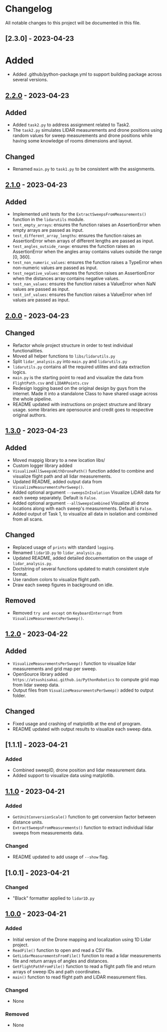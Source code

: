 # Changelog

All notable changes to this project will be documented in this file.

## [2.3.0] - 2023-04-23
# Added
- Added .github/python-package.yml to support building package across several versions.


## [2.2.0] - 2023-04-23

## Added
- Added `task2.py` to address assignment related to Task2.
- The `task2.py` simulates LIDAR measurements and drone positions using random values for sweep measurements and drone positions while having some knowledge of rooms dimensions and layout.

## Changed
- Renamed `main.py` to `task1.py` to be consistent with the assignments.

[2.2.0]: https://github.com/avasalya/Lidar1D/releases/tag/v2.2.0

## [2.1.0] - 2023-04-23

## Added
- Implemented unit tests for the `ExtractSweepsFromMeasurements()` function in the `lidarutils` module.
- `test_empty_arrays`: ensures the function raises an AssertionError when empty arrays are passed as input.
- `test_different_array_lengths`: ensures the function raises an AssertionError when arrays of different lengths are passed as input.
- `test_angles_outside_range`: ensures the function raises an AssertionError when the angles array contains values outside the range [0, 360].
- `test_non_numeric_values`: ensures the function raises a TypeError when non-numeric values are passed as input.
- `test_negative_values`: ensures the function raises an AssertionError when the distances array contains negative values.
- `test_nan_values`: ensures the function raises a ValueError when NaN values are passed as input.
- `test_inf_values`: ensures the function raises a ValueError when Inf values are passed as input.

[2.1.0]: https://github.com/avasalya/Lidar1D/releases/tag/v2.1.0

## [2.0.0] - 2023-04-23

## Changed
- Refactor whole project structure in order to test individual functionalities.
- Moved all helper functions to `libs/lidarutils.py`
- Split `lidar_analysis.py` into `main.py` and `lidarutils.py`
- `lidarutils.py` contains all the required utilites and data extraction logics.
- `main.py` is the starting point to read and visualize the data from `FlightPath.csv` and `LIDARPoints.csv`
- Redesign logging based on the original design by guys from the internet. Made it into a standalone Class to have shared usage across the whole pipeline.
- README updated with instructions on project structure and library usage. some libraries are opensource and credit goes to respective original authors.

[2.0.0]: https://github.com/avasalya/Lidar1D/releases/tag/v2.0.0

## [1.3.0] - 2023-04-23

## Added
- Moved mappig library to a new location libs/
- Custom logger library added
- `VisualizeAllSweepsWithDronePath()` function added to combine and visualize flight path and all lidar measurements.
- Updated README, added output data from `VisualizeMeasurementsPerSweep()`.
- Added optional argument `--sweepsInIsolation` Visualize LiDAR data for each sweep separately. Default is `False`.
- Added optional argument `--allSweepsCombined` Visualize all drone locations along with each sweep's measurements. Default is `False`.
- Added output of Task 1, to visualize all data in isolation and combined from all scans.

## Changed
- Replaced usage of `prints` with standard `logging`.
- Renamed `lidar1D.py` to `lidar_analysis.py`.
- Updated README, added detailed docuementation on the usage of `lidar_analysis.py`.
- Doctstring of several functions updated to match consistent style format.
- Use random colors to visualize flight path.
- Draw each sweep figures in background on idle.

## Removed
- Removed `try and except` on `KeyboardInterrupt` from `VisualizeMeasurementsPerSweep()`.

[1.3.0]: https://github.com/avasalya/Lidar1D/releases/tag/v1.3.0

## [1.2.0] - 2023-04-22

## Added
- `VisualizeMeasurementsPerSweep()` function to visualize lidar measurements and grid map per sweep.
- OpenSource library added `https://atsushisakai.github.io/PythonRobotics` to compute grid map from lidar sweep data.
- Output files from `VisualizeMeasurementsPerSweep()` added to output folder.

## Changed
- Fixed usage and crashing of matplotlib at the end of program.
- README updated with output results to visualize each sweep data.

[1.2.0]: https://github.com/avasalya/Lidar1D/releases/tag/v1.2.0

## [1.1.1] - 2023-04-21

### Added
- Combined sweepID, drone position and lidar measurement data.
- Added support to visualize data using matplotlib.

## [1.1.0] - 2023-04-21

### Added
- `GetUnitConversionScale()` function to get conversion factor between distance units.
- `ExtractSweepsFromMeasurements()` function to extract individual lidar sweeps from measurements data.

### Changed
- README updated to add usage of `--show` flag.

[1.1.0]: https://github.com/avasalya/Lidar1D/releases/tag/v1.1.0

## [1.0.1] - 2023-04-21

### Changed
 - "Black" formatter applied to `lidar1D.py`

## [1.0.0] - 2023-04-21

### Added
- Initial version of the Drone mapping and localization using 1D Lidar project.
- `ReadFile()` function to open and read a CSV file.
- `GetLidarMeasurementsFromFile()` function to read a lidar measurements file and return arrays of angles and distances.
- `GetFlightPathFromFile()` function to read a flight path file and return arrays of sweep IDs and path coordinates.
- `main()` function to read flight path and LiDAR measurement files.

### Changed
- None

### Removed
- None

[1.0.0]: https://github.com/avasalya/Lidar1D/releases/tag/v1.0.0